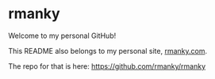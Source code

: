 # rmanky

Welcome to my personal GitHub!

This README also belongs to my personal site, [rmanky.com](https://www.rmanky.com).

The repo for that is here: https://github.com/rmanky/rmanky
